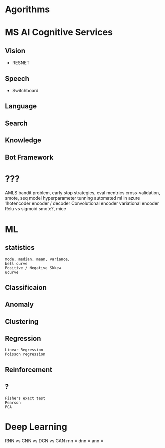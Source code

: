 # Agorithms

# MS AI Cognitive Services
## Vision
- RESNET
## Speech
- Switchboard
## Language
## Search
## Knowledge
## Bot Framework

# ???
AMLS
bandit problem, early stop strategies, eval mentrics
cross-validation, smote, seq model
hyperparameter tunning
automated ml in azure
1hotencoder
encoder / decoder
Convolutional encoder
variational encoder
Relu vs sigmoid 
smote?,
 mice


# ML
## statistics
    mode, median, mean, variance,
    bell curve
    Positive / Negative Skkew
    ucurve
## Classificaion
## Anomaly
## Clustering
## Regression
    Linear Regression
    Poisson regression
## Reinforcement
## ?
    Fishers exact test
    Pearson
    PCA

# Deep Learning
RNN vs CNN vs DCN vs GAN
rnn =
dnn =
ann =
